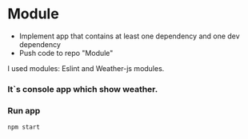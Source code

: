 # Module
- Implement app that contains at least one dependency and one dev dependency
- Push code to repo "Module"

I used modules: Eslint and Weather-js modules.
### It`s console app which show weather.

### Run app
```sh
npm start
```